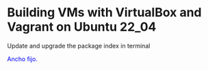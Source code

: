 <head><h1><strong>Building VMs with VirtualBox and Vagrant on Ubuntu 22_04 </strong></h1></head>
<body>
<p>Update and upgrade the package index in terminal</p>
<p style="color:blue">Ancho fijo.</p>
